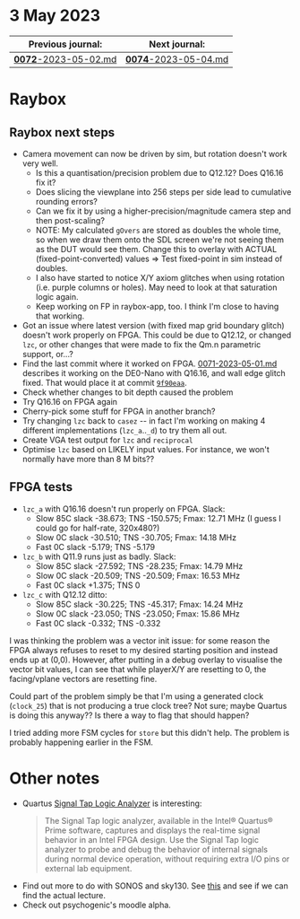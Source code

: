 # 3 May 2023

| Previous journal: | Next journal: |
|-|-|
| [**0072**-2023-05-02.md](./0072-2023-05-02.md) | [**0074**-2023-05-04.md](./0074-2023-05-04.md) |

# Raybox

## Raybox next steps

*   Camera movement can now be driven by sim, but rotation doesn't work very well.
    *   Is this a quantisation/precision problem due to Q12.12? Does Q16.16 fix it?
    *   Does slicing the viewplane into 256 steps per side lead to cumulative rounding errors?
    *   Can we fix it by using a higher-precision/magnitude camera step and then post-scaling?
    *   NOTE: My calculated `gOvers` are stored as doubles the whole time, so when we draw them onto the SDL screen we're not seeing them as the DUT would see them.
        Change this to overlay with ACTUAL (fixed-point-converted) values => Test fixed-point in sim instead of doubles.
    *   I also have started to notice X/Y axiom glitches when using rotation (i.e. purple columns or holes). May need to look at that saturation logic again.
    *   Keep working on FP in raybox-app, too. I think I'm close to having that working.
*   Got an issue where latest version (with fixed map grid boundary glitch) doesn't work properly on FPGA.
    This could be due to Q12.12, or changed `lzc`, or other changes that were made to fix the Qm.n parametric support, or...?
*   Find the last commit where it worked on FPGA. [0071-2023-05-01.md](./0071-2023-05-01.md) describes it working on the DE0-Nano with Q16.16, and wall edge glitch fixed.
    That would place it at commit [`9f90eaa`](https://github.com/algofoogle/raybox/commit/9f90eaacf36cd570768db4671596c5f70f85460e).
*   Check whether changes to bit depth caused the problem
*   Try Q16.16 on FPGA again
*   Cherry-pick some stuff for FPGA in another branch?
*   Try changing `lzc` back to `casez` -- in fact I'm working on making 4 different implementations (`lzc_a`..`_d`) to try them all out.
*   Create VGA test output for `lzc` and `reciprocal`
*   Optimise `lzc` based on LIKELY input values. For instance, we won't normally have more than 8 M bits??

## FPGA tests

*   `lzc_a` with Q16.16 doesn't run properly on FPGA. Slack:
    *   Slow 85C slack -38.673; TNS -150.575; Fmax: 12.71 MHz (I guess I could go for half-rate, 320x480?)
    *   Slow 0C slack  -30.510; TNS  -30.705; Fmax: 14.18 MHz
    *   Fast 0C slack   -5.179; TNS   -5.179
*   `lzc_b` with Q11.9 runs just as badly. Slack:
    *   Slow 85C slack -27.592; TNS  -28.235; Fmax: 14.79 MHz
    *   Slow 0C slack  -20.509; TNS  -20.509; Fmax: 16.53 MHz
    *   Fast 0C slack   +1.375; TNS 0
*   `lzc_c` with Q12.12 ditto:
    *   Slow 85C slack -30.225; TNS  -45.317; Fmax: 14.24 MHz
    *   Slow 0C slack  -23.050; TNS  -23.050; Fmax: 15.86 MHz
    *   Fast 0C slack   -0.332; TNS   -0.332

I was thinking the problem was a vector init issue: for some reason the FPGA always refuses
to reset to my desired starting position and instead ends up at (0,0). However, after putting
in a debug overlay to visualise the vector bit values, I can see that while playerX/Y are resetting
to 0, the facing/vplane vectors are resetting fine.

Could part of the problem simply be that I'm using a generated clock (`clock_25`) that is not producing a
true clock tree? Not sure; maybe Quartus is doing this anyway?? Is there a way to flag that should happen?

I tried adding more FSM cycles for `store` but this didn't help. The problem is probably
happening earlier in the FSM.


# Other notes

*   Quartus [Signal Tap Logic Analyzer](https://www.intel.com/content/www/us/en/docs/programmable/683819/21-3/logic-analyzer-introduction.html) is interesting:
    > The Signal Tap logic analyzer, available in the Intel® Quartus® Prime software, captures and displays the real-time signal behavior in an Intel FPGA design. Use the Signal Tap logic analyzer to probe and debug the behavior of internal signals during normal device operation, without requiring extra I/O pins or external lab equipment.
*   Find out more to do with SONOS and sky130. See [this](https://isn.ucsd.edu/courses/beng207/lectures/Tim_Edwards_2021_slides.pdf) and see if we can find the actual lecture.
*   Check out psychogenic's moodle alpha.
